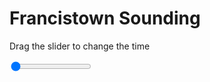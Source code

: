 <h1>Francistown Sounding</h1>
<p>Drag the slider to change the time</p>

<div class="slidecontainer">
<input oninput='setImage(this)' class="slider" type="range" min="0" max="9" value="0" step="1" />
<img id='img'/>
</div>

<script>
var img = document.getElementById('img');
var img_array = ['/assets/images/skwt/skd_francistown_wrfout_d01_2020-05-19_12:00:00.png',
'/assets/images/skwt/skd_francistown_wrfout_d01_2020-05-19_18:00:00.png',
'/assets/images/skwt/skd_francistown_wrfout_d01_2020-05-20_00:00:00.png',
'/assets/images/skwt/skd_francistown_wrfout_d01_2020-05-20_06:00:00.png',
'/assets/images/skwt/skd_francistown_wrfout_d01_2020-05-20_12:00:00.png',
'/assets/images/skwt/skd_francistown_wrfout_d01_2020-05-20_18:00:00.png',
'/assets/images/skwt/skd_francistown_wrfout_d01_2020-05-21_00:00:00.png',
'/assets/images/skwt/skd_francistown_wrfout_d01_2020-05-21_06:00:00.png',
'/assets/images/skwt/skd_francistown_wrfout_d01_2020-05-21_12:00:00.png',];
function setImage(obj)
{
        var value = obj.value;
        img.src = img_array[value];

}
</script>
